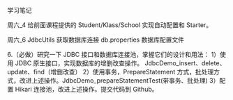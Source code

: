 学习笔记


周六_4
给前面课程提供的 Student/Klass/School 实现自动配置和 Starter。



周六_6
JdbcUtils 获取数据库连接
db.properties 数据库配置文件

6.（必做）研究一下 JDBC 接口和数据库连接池，掌握它们的设计和用法：
1）使用 JDBC 原生接口，实现数据库的增删改查操作。 JdbcDemo_insert、delete、update、find（增删改查）
2）使用事务，PrepareStatement 方式，批处理方式，改进上述操作。JdbcDemo_prepareStatementTest(带事务、批处理)
3）配置 Hikari 连接池，改进上述操作。提交代码到 Github。